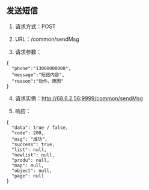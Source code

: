 ## 发送短信
1. 请求方式：POST

2. URL：/common/sendMsg

3. 请求参数：
```$xslt
{
  "phone":"13000000000",
  "message":"短信内容",
  "reason":"动作、原因"
}
```
4. 请求实例：http://68.6.2.56:9999/common/sendMsg

5. 响应：
```$xslt
{
  "data": true / false,
  "code": 200,
  "msg": "成功",
  "success": true,
  "list": null,
  "newlist": null,
  "produ": null,
  "map": null,
  "object": null,
  "page": null
}
```
